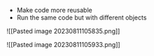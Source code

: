 - Make code more reusable
- Run the same code but with different objects

![[Pasted image 20230811105835.png]]

![[Pasted image 20230811105933.png]]